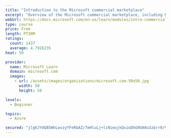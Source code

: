 ```yaml
---
title: "Introduction to the Microsoft commercial marketplace"
excerpt: "Overview of the Microsoft commercial marketplace, including Microsoft AppSource, Azure Marketplace, offer types, and Marketplace Rewards"
webUrl: https://docs.microsoft.com/en-us/learn/modules/intro-commercial-marketplace/
type: course
price: Free
length: PT30M
ratings:
  count: 1437
  average: 4.7926235
heat: 50

provider:
  name: Microsoft Learn
  domain: microsoft.com
  images:
    - url: /assets/images/organizations/microsoft.com-50x50.jpg
      width: 50
      height: 50

levels:
  - Beginner

topics:
  - Azure

secured: "jlg6JY4Q85WhLwvzyYFeRbAZ/7mHluLj+lcNimujkQxioDkG9UA0u3zbrr0/VOECSQPelA86u2c0b6ME5RxIz400xVMf8Zpn+Oq9g1aAkxTOQT5vj35auloElMG9T5PfIph7oSiBt8bVDyZcSwwZJ3Z0KpuwK7EoqYI01Tj/Tzum8NiZzOGWcv8Fod53zxysjuG1iAyNOk371oyBVuu6aYTpIMU+0wpWVi4sLhIYR2T9glbkaMw0xlazNkuBZpuqigJyjcBpGjlu4MhmOvOG8GmA7DOHABaSKhsUQBStSAFAOL6L4eyA5VGf+MKoUJQI/m0ERkiRn+3CpB17fL4+0NbrzuzvFcSZLKxvWK/hIQFD4EY1DcqqiUbV1y5MB2+FabCgeDF74yQhXbEoJ/IKGeo+4Pt2oOsJD6XDKDqvuBI=;NV2+Xn+Fu9xkV1ao4+YJRg=="
---
```


